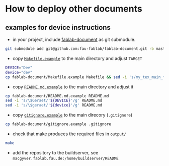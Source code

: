 How to deploy other documents
=============================

examples for device instructions
--------------------------------

* in your project, include [fablab-document](https://github.com/fau-fablab/fablab-document) as git submodule.

```bash
git submodule add git@github.com:fau-fablab/fablab-document.git -b master
```

* copy [`Makefile.example`](Makefile.example) to the main directory and adjust `TARGET`

```bash
DEVICE="Dev"
device="dev"
cp fablab-document/Makefile.example Makefile && sed -i 's/my_tex_main_filename__TODO__changeme/Einweisung_'${DEVICE}'/g' Makefile
```

* copy [`README.md.example`](README.md.example) to the main directory and adjust it

```bash
cp fablab-document/README.md.example README.md
sed -i 's/\$Geraet/'${DEVICE}'/g' README.md
sed -i 's/\$geraet/'${device}'/g' README.md
```

* copy [`gitignore.example`](gitignore.example) to the main direcory (`.gitignore`)

```bash
cp fablab-document/gitignore.example .gitignore
```

* check that make produces the required files in `output/`

```bash
make
```

* add the repository to the buildserver, see `macgyver.fablab.fau.de:/home/buildserver/README`
